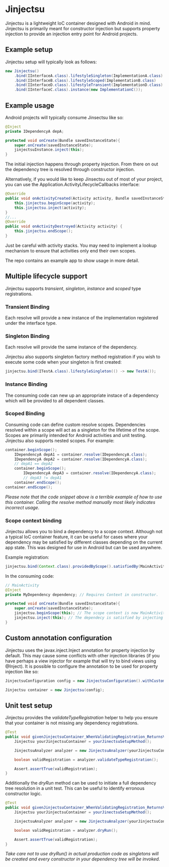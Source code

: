 # Jinjectsu
Jinjectsu is a lightweight IoC container designed with Android in mind.
Jinjectsu is primarily meant for constructor injection but supports property injection to provide an injection entry point for Android projects.

## Example setup
Jinjectsu setup will typically look as follows:

```Java
new Jinjectsu()
    .bind(IInterfaceA.class).lifestyleSingleton(ImplementationA.class)
    .bind(IInterfaceB.class).lifestyleScoped(ImplementationB.class)
    .bind(IInterfaceD.class).lifestyleTransient(ImplementationD.class)
    .bind(IInterfaceC.class).instance(new ImplementationC());
```

## Example usage

Android projects will typically consume Jinsectsu like so:
```Java
@Inject
private IDependencyA depA;

protected void onCreate(Bundle savedInstanceState){
    super.onCreate(savedInstanceState);
    jinjectsuInstance.inject(this);
}
```
The initial injection happens through property injection. From there on out the dependency tree is resolved through constructor injection.

Alternatively, if you would like to keep Jinsectsu out of most of your project, you can use the Application.ActivityLifecycleCallbacks interface:

```Java
@Override
public void onActivityCreated(Activity activity, Bundle savedInstanceState) {
    this.jinjectsu.beginScope(activity);
    this.jinjectsu.inject(activity);
}
//...
@Override
public void onActivityDestroyed(Activity activity) {
    this.jinjectsu.endScope();
}
```
Just be careful with activity stacks. You may need to implement a lookup mechanism to ensure that activities only end their own scopes.

The repo contains an example app to show usage in more detail.

## Multiple lifecycle support
Jinjectsu supports *transient*, *singleton*, *instance* and *scoped* type registrations.

### Transient Binding
Each resolve will provide a new instance of the implementation registered under the interface type.

### Singleton Binding
Each resolve will provide the same instance of the dependency.

Jinjectsu also supports singleton factory method registration if you wish to execute some code when your singleton is first created:
```Java
jinjectsu.bind(ITestA.class).lifestyleSingleton(() -> new TestA());
```

### Instance Binding
The consuming code can new up an appropriate instace of a dependency which  will be provided to all dependent classes.

### Scoped Binding
Consuming code can define custom resolve scopes. Dependencies resolved within a scope will act as a singleton for the lifetime of the scope.
Scopes are primarily intended for Android activities and unit testing.
Jinjectsu also supports nested scopes. For example:

```Java
container.beginScope();
    IDependencyA depA1 = container.resolve(IDependencyA.class);
    IDependencyA depA2 = container.resolve(IDependencyA.class);
    // depA1 == depA2
    container.beginScope();
        IDependencyA depA3 = container.resolve(IDependencyA.class);
        // depA3 != depA1
    container.endScope();
container.endScope();
```
*Please note that the code snippet above is a terrible example of how to use this container. Calling the resolve method manually most likely indicates incorrect usage.*

### Scope context binding

Jinjectsu allows you to bind a dependency to a scope context. Although not a typical IoC container feature, it can be useful for cases where your dependency may be satisfied by different classes depending on the current app state. This was designed for use in Android but can be used anywhere.

Example registration:

```Java
jinjectsu.bind(Context.class).providedByScope().satisfiedBy(MainActivity.class, OtherActivity.class);
```

In the consuming code:
```Java
// MainActivity
@Inject
private MyDependency dependency; // Requires Context in constructor.

protected void onCreate(Bundle savedInstanceState){
    super.onCreate(savedInstanceState);
    jinjectsu.beginScope(this); // The scope context is now MainActivity
    jinjectsu.inject(this); // The dependecy is satisfied by injecting MainActivity into MyDependency as Context
}
```
## Custom annotation configuration
Jinjectsu uses the javax.inject.Inject annotation for property injection by default. This may cause some conflicts with other injection libraries (if you have perhaps a view injector for example that will try to bind views using @Inject). It is possible to configure the annotation to be used for property injection like so:
```Java
JinjectsuConfiguration config = new JinjectsuConfiguration().withCustomAnnotation(MyAnnotation.class);

Jinjectsu container = new Jinjectsu(config);
```

## Unit test setup
Jinjectsu provides the *validateTypeRegistration* helper to help you ensure that your container is not missing any dependency registrations.

```Java
@Test
public void givenJinjectsuContainer_WhenValidatingRegistration_ReturnsValid() {
    Jinjectsu yourJinjectsuContainer = yourJinectsuSetupMethod();

    JinjectsuAnalyzer analyzer = new JinjectsuAnalyzer(yourJinjectsuContainer);

    boolean validRegistration = analyzer.validateTypeRegistration();

    Assert.assertTrue(validRegistration);
}
```

Additionally the *dryRun* method can be used to initiate a full dependency tree resolution in a unit test. This can be useful to identify erronous constructor logic.

```Java
@Test
public void givenJinjectsuContainer_WhenValidatingRegistration_ReturnsValid() {
    Jinjectsu yourJinjectsuContainer = yourJinectsuSetupMethod();

    JinjectsuAnalyzer analyzer = new JinjectsuAnalyzer(yourJinjectsuContainer);

    boolean validRegistration = analyzer.dryRun();

    Assert.assertTrue(validRegistration);
}
```
*Take care not to use dryRun() in actual production code as singletons will be created and every constructor in your dependency tree will be invoked.*
